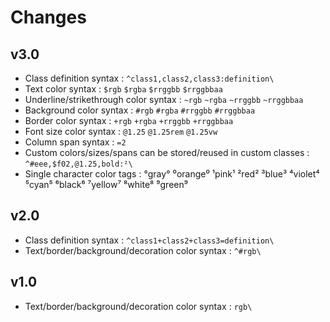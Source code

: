 # Changes

## v3.0

*   Class definition syntax : `^class1,class2,class3:definition\`
*   Text color syntax : `$rgb` `$rgba` `$rrggbb` `$rrggbbaa`
*   Underline/strikethrough color syntax : `~rgb` `~rgba` `~rrggbb` `~rrggbbaa`
*   Background color syntax : `#rgb` `#rgba` `#rrggbb` `#rrggbbaa`
*   Border color syntax : `+rgb` `+rgba` `+rrggbb` `+rrggbbaa`
*   Font size color syntax : `@1.25` `@1.25rem` `@1.25vw`
*   Column span syntax : `=2`
*   Custom colors/sizes/spans can be stored/reused in custom classes : `^#eee,$f02,@1.25,bold:²\`
*   Single character color tags : °gray° ⁰orange⁰ ¹pink¹ ²red² ³blue³ ⁴violet⁴ ⁵cyan⁵ ⁶black⁶ ⁷yellow⁷ ⁸white⁸ ⁹green⁹

## v2.0

*   Class definition syntax : `^class1+class2+class3=definition\`
*   Text/border/background/decoration color syntax : `^#rgb\`

## v1.0

*   Text/border/background/decoration color syntax : `rgb\`
